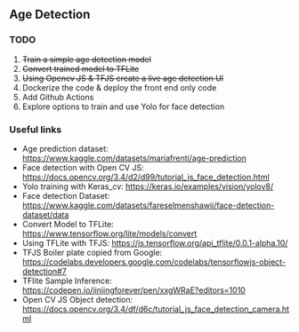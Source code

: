 ## Age Detection

### TODO
1. ~~Train a simple age detection model~~
2. ~~Convert trained model to TFLite~~
3. ~~Using Opencv JS & TFJS create a live age detection UI~~
4. Dockerize the code & deploy the front end only code
5. Add Github Actions
6. Explore options to train and use Yolo for face detection

### Useful links
- Age prediction dataset: https://www.kaggle.com/datasets/mariafrenti/age-prediction 
- Face detection with Open CV JS: https://docs.opencv.org/3.4/d2/d99/tutorial_js_face_detection.html
- Yolo training with Keras_cv: https://keras.io/examples/vision/yolov8/
- Face detection Dataset: https://www.kaggle.com/datasets/fareselmenshawii/face-detection-dataset/data
- Convert Model to TFLite: https://www.tensorflow.org/lite/models/convert
- Using TFLite with TFJS: https://js.tensorflow.org/api_tflite/0.0.1-alpha.10/
- TFJS Boiler plate copied from Google: https://codelabs.developers.google.com/codelabs/tensorflowjs-object-detection#7
- TFlite Sample Inference: https://codepen.io/jinjingforever/pen/xxgWRaE?editors=1010
- Open CV JS Object detection: https://docs.opencv.org/3.4/df/d6c/tutorial_js_face_detection_camera.html